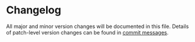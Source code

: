 # Changelog
All major and minor version changes will be documented in this file. Details of
patch-level version changes can be found in [commit messages](../../commits/master).
